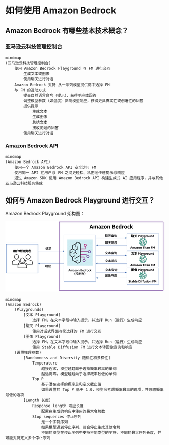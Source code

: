 # 如何使用 Amazon Bedrock

## Amazon Bedrock 有哪些基本技术概念？

### 亚马逊云科技管理控制台

```mermaid
mindmap
(亚马逊云科技管理控制台)
    使用 Amazon Bedrock Playground 与 FM 进行交互
        生成文本或图像
        使用聊天进行对话
    Amazon Bedrock 支持 从一系列模型提供商中选择 FM
    与 FM 的互动方式
        提交自然语言命令（提示），获得响应或回答
        调整模型参数（如温度）影响模型响应，获得更具真实性或创造性的回答
        提供提示
            生成文本
            生成图像
            总结文本
            接收问题的回答
        使用聊天进行对话
```

### Amazon Bedrock API

```mermaid
mindmap
(Amazon Bedrock API)
    使用一个 Amazon Bedrock API 安全访问 FM
    使用同一 API 在用户与 FM 之间更轻松、私密地传递提示与响应
    通过 Amazon SDK 使用 Amazon Bedrock API 构建生成式 AI 应用程序，并与其他亚马逊云科技服务集成
```

## 如何与 Amazon Bedrock Playground 进行交互？

Amazon Bedrock Playground 架构图：

![Amazon Bedrock Playground](./Amazon%20Bedrock%20Playgrounds.png)

```mermaid
mindmap
(Amazon Bedrock)
    (Playgrounds)
        [文本 Playground]
            选择 FM，在文本字段中输入提示，并选择 Run（运行）生成响应
        [聊天 Playground]
            使用对话式界面与您选择的 FM 进行交互
        [图像 Playground]
            选择 FM，在文本字段中输入提示，并选择 Run（运行）生成响应
            使用 Stable Diffusion FM 进行文本转图像查询和响应
    (设置推理参数)
        [Randomness and Diversity 随机性和多样性]
            Temperature
                越接近零，模型越趋向于选择概率较高的单词
                越远离零，模型越趋向于选择概率较低的单词
            Top P
                基于潜在选择的概率总和定义截止值
                如果设置的 Top P 低于 1.0，模型会考虑概率最高的选项，并忽略概率最低的选项
        [Length 长度]
            Response length 响应长度
                配置在生成的响应中使用的最大令牌数
            Stop sequences 停止序列
                是一个字符序列
                如果模型遇到停止序列，则会停止生成其他令牌
                不同的模型在停止序列中支持不同类型的字符、不同的最大序列长度，并可能支持定义多个停止序列
```